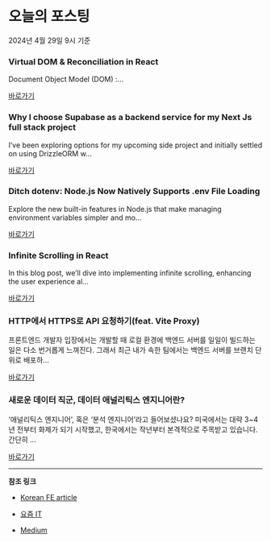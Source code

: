 # 오늘의 포스팅 
2024년 4월 29일 9시 기준 

### Virtual DOM & Reconciliation in React 

 Document Object Model (DOM) :... 

 [바로가기](https://medium.com/m/signin?actionUrl=https%3A%2F%2Fmedium.com%2F_%2Fbookmark%2Fp%2F1ad8779fe922&operation=register&redirect=https%3A%2F%2Fmedium.com%2F%40priyabratapanda.13%2Fworking-of-virtual-dom-in-react-1ad8779fe922&source=---------0-84----------reactjs------bookmark_preview----65f3b7e4_b894_490c_b014_1261408f2714-------) 

### Why I choose Supabase as a backend service for my Next Js full stack project 

 I’ve been exploring options for my upcoming side project and initially settled on using DrizzleORM w... 

 [바로가기](https://medium.com/m/signin?actionUrl=https%3A%2F%2Fmedium.com%2F_%2Fbookmark%2Fp%2F44cea0b4578b&operation=register&redirect=https%3A%2F%2Fmedium.com%2F%40sainianmol16%2Fbuilding-a-full-stack-project-with-supabase-and-next-js-44cea0b4578b&source=---------0-84----------nextjs------bookmark_preview----202a3956_e80f_40e9_8b16_d19ef325f8ba-------) 

### Ditch dotenv: Node.js Now Natively Supports .env File Loading 

 Explore the new built-in features in Node.js that make managing environment variables simpler and mo... 

 [바로가기](https://medium.com/m/signin?actionUrl=https%3A%2F%2Fmedium.com%2F_%2Fbookmark%2Fp%2F8b9b2d49b2d2&operation=register&redirect=https%3A%2F%2Fjavascript.plainenglish.io%2Fditch-dotenv-node-js-now-natively-supports-env-file-loading-8b9b2d49b2d2&source=---------0-84----------front_end_development------bookmark_preview----8052aa4f_8ecf_48b1_8c9d_98955d92f83f-------) 

### Infinite Scrolling in React 

 In this blog post, we’ll dive into implementing infinite scrolling, enhancing the user experience al... 

 [바로가기](https://medium.com/m/signin?actionUrl=https%3A%2F%2Fmedium.com%2F_%2Fbookmark%2Fp%2F674dde144382&operation=register&redirect=https%3A%2F%2Fmedium.com%2F%40manpreetkamboj6191%2Finfinite-scrolling-in-react-674dde144382&source=---------0-84----------react------bookmark_preview----3a95cfb3_54b7_403f_baee_9b3135b96b4e-------) 

### HTTP에서 HTTPS로 API 요청하기(feat. Vite Proxy) 

 프론트엔드 개발자 입장에서는 개발할 때 로컬 환경에 백엔드 서버를 일일이 빌드하는 일은 다소 번거롭게 느껴진다. 그래서 최근 내가 속한 팀에서는 백엔드 서버를 브랜치 단위로 배포하... 

 [바로가기](https://yozm.wishket.com/magazine/detail/2565/) 

### 새로운 데이터 직군, 데이터 애널리틱스 엔지니어란? 

 ‘애널리틱스 엔지니어’, 혹은 ‘분석 엔지니어’라고 들어보셨나요? 미국에서는 대략 3~4년 전부터 화제가 되기 시작했고, 한국에서는 작년부터 본격적으로 주목받고 있습니다. 간단히 ... 

 [바로가기](https://yozm.wishket.com/magazine/detail/2563/) 

---

**참조 링크**

- [Korean FE article](https://kofearticle.substack.com) 

- [요즘 IT](https://yozm.wishket.com/magazine) 

- [Medium](https://medium.com) 

